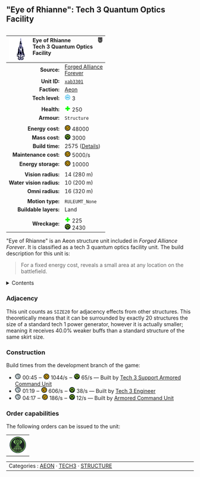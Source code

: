"Eye of Rhianne": Tech 3 Quantum Optics Facility
----
<table align="right">
    <thead>
        <tr>
            <th align="left" colspan="2">
                <img align="left" src="icons/units/XAB3301_icon.png" title="Eye of Rhianne unit icon" /><img align="right" src="icons/strategicicons/icon_structure3_intel_rest.png" title="icon_structure3_intel" />Eye of Rhianne<br />Tech 3 Quantum Optics Facility
            </th>
        </tr>
    </thead>
    <tbody>
        <tr>
            <td align="right"><strong>Source:</strong></td>
            <td><a href="Forged Alliance Forever">Forged Alliance<br />Forever</a></td>
        </tr>
        <tr>
            <td align="right"><strong>Unit ID:</strong></td>
            <td><a href="https://github.com/FAForever/fa/D:/faf-development/fa/units/XAB3301/XAB3301_unit.bp"><code>xab3301</code></a></td>
        </tr>
        <tr>
            <td align="right"><strong>Faction:</strong></td>
            <td><a href="_categories.AEON">Aeon</a></td>
        </tr>
        <tr>
            <td align="right"><strong>Tech level:</strong></td>
            <td><img src="icons/T3.png" title="Tech 3" /> 3</td>
        </tr>
        <tr><td align="center" colspan="2"></td></tr>
        <tr>
            <td align="right"><strong>Health:</strong></td>
            <td><img src="icons/health.png" title="Health" /> 250</td>
        </tr>
        <tr>
            <td align="right"><strong>Armour:</strong></td>
            <td><code>Structure</code></td>
        </tr>
        <tr><td align="center" colspan="2"></td></tr>
        <tr>
            <td align="right"><strong>Energy cost:</strong></td>
            <td><img src="icons/energy.png" title="Energy" /> 48000</td>
        </tr>
        <tr>
            <td align="right"><strong>Mass cost:</strong></td>
            <td><img src="icons/mass.png" title="Mass" /> 3000</td>
        </tr>
        <tr>
            <td align="right"><strong>Build time:</strong></td>
            <td>2575 (<a href="#construction">Details</a>)</td>
        </tr>
        <tr>
            <td align="right"><strong>Maintenance cost:</strong></td>
            <td><img src="icons/energy.png" title="Energy" /> 5000/s</td>
        </tr>
        <tr>
            <td align="right"><strong>Energy storage:</strong></td>
            <td><img src="icons/energy.png" title="Energy" /> 10000</td>
        </tr>
        <tr><td align="center" colspan="2"></td></tr>
        <tr>
            <td align="right"><strong>Vision radius:</strong></td>
            <td> <span title="0.28 km, 0.17 mi">14 (280 m)</span></td>
        </tr>
        <tr>
            <td align="right"><strong>Water vision radius:</strong></td>
            <td> <span title="0.20 km, 0.12 mi">10 (200 m)</span></td>
        </tr>
        <tr>
            <td align="right"><strong>Omni radius:</strong></td>
            <td> <span title="0.32 km, 0.20 mi">16 (320 m)</span></td>
        </tr>
        <tr><td align="center" colspan="2"></td></tr>
        <tr>
            <td align="right"><strong>Motion type:</strong></td>
            <td><code>RULEUMT_None</code></td>
        </tr>
        <tr>
            <td align="right"><strong>Buildable layers:</strong></td>
            <td>Land</td>
        </tr>
        <tr><td align="center" colspan="2"></td></tr>
        <tr>
            <td align="right"><strong>Wreckage:</strong></td>
            <td><img src="icons/health.png" title="Health" /> 225<br /><img src="icons/mass.png" title="Mass" /> 2430</td>
        </tr>
    </tbody>
</table>

"Eye of Rhianne" is an Aeon structure unit included in *Forged Alliance Forever*.
It is classified as a tech 3 quantum optics facility unit.
The build description for this unit is:

<blockquote>For a fixed energy cost, reveals a small area at any location on the battlefield.</blockquote>

<details>
<summary>Contents</summary>

1. – <a href="#adjacency">Adjacency</a>
2. – <a href="#construction">Construction</a>
3. – <a href="#order-capabilities">Order capabilities</a>
</details>

### Adjacency
This unit counts as `SIZE20` for adjacency effects from other structures. This theoretically means that it can be surrounded by exactly 20 structures the size of a standard tech 1 power generator, however it is actually smaller; meaning it receives 40.0% weaker buffs than a standard structure of the same skirt size. 

### Construction
Build times from the development branch of the game:
* <img src="icons/time.png" title="Time" /> 00:45 ‒ <img src="icons/energy.png" title="Energy" /> 1044/s ‒ <img src="icons/mass.png" title="Mass" /> 65/s — Built by <a href="UAL0301">Tech 3 Support Armored Command Unit</a>
* <img src="icons/time.png" title="Time" /> 01:19 ‒ <img src="icons/energy.png" title="Energy" /> 606/s ‒ <img src="icons/mass.png" title="Mass" /> 38/s — Built by <a href="UAL0309">Tech 3 Engineer</a>
* <img src="icons/time.png" title="Time" /> 04:17 ‒ <img src="icons/energy.png" title="Energy" /> 186/s ‒ <img src="icons/mass.png" title="Mass" /> 12/s — Built by <a href="UAL0001">Armored Command Unit</a>

### Order capabilities
The following orders can be issued to the unit:
<table>
<td><img float="left" src="icons/orders/skry-toggle.png" title="Scrying Toggle
Turn the selected units scrying capabilities on/off" /></td>
</table>

<table align="center">
<td width="1215px">Categories : 
<a href="_categories.AEON">AEON</a> · 
<a href="_categories.TECH3">TECH3</a> · 
<a href="_categories.STRUCTURE">STRUCTURE</a></td>
</table>
